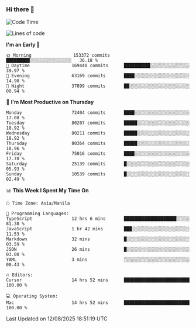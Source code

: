 ### Hi there 👋

<!--START_SECTION:waka-->
![Code Time](http://img.shields.io/badge/Code%20Time-6%2C177%20hrs%2038%20mins-blue)

![Lines of code](https://img.shields.io/badge/From%20Hello%20World%20I%27ve%20Written-144.8%20million%20lines%20of%20code-blue)

**I'm an Early 🐤** 

```text
🌞 Morning                153372 commits      █████████░░░░░░░░░░░░░░░░   36.18 % 
🌆 Daytime                169440 commits      ██████████░░░░░░░░░░░░░░░   39.97 % 
🌃 Evening                63169 commits       ████░░░░░░░░░░░░░░░░░░░░░   14.90 % 
🌙 Night                  37899 commits       ██░░░░░░░░░░░░░░░░░░░░░░░   08.94 % 
```
📅 **I'm Most Productive on Thursday** 

```text
Monday                   72404 commits       ████░░░░░░░░░░░░░░░░░░░░░   17.08 % 
Tuesday                  80207 commits       █████░░░░░░░░░░░░░░░░░░░░   18.92 % 
Wednesday                80211 commits       █████░░░░░░░░░░░░░░░░░░░░   18.92 % 
Thursday                 80364 commits       █████░░░░░░░░░░░░░░░░░░░░   18.96 % 
Friday                   75016 commits       ████░░░░░░░░░░░░░░░░░░░░░   17.70 % 
Saturday                 25139 commits       █░░░░░░░░░░░░░░░░░░░░░░░░   05.93 % 
Sunday                   10539 commits       █░░░░░░░░░░░░░░░░░░░░░░░░   02.49 % 
```


📊 **This Week I Spent My Time On** 

```text
🕑︎ Time Zone: Asia/Manila

💬 Programming Languages: 
TypeScript               12 hrs 6 mins       ████████████████████░░░░░   81.38 % 
JavaScript               1 hr 42 mins        ███░░░░░░░░░░░░░░░░░░░░░░   11.53 % 
Markdown                 32 mins             █░░░░░░░░░░░░░░░░░░░░░░░░   03.59 % 
JSON                     26 mins             █░░░░░░░░░░░░░░░░░░░░░░░░   03.00 % 
YAML                     3 mins              ░░░░░░░░░░░░░░░░░░░░░░░░░   00.43 % 

🔥 Editors: 
Cursor                   14 hrs 52 mins      █████████████████████████   100.00 % 

💻 Operating System: 
Mac                      14 hrs 52 mins      █████████████████████████   100.00 % 
```


 Last Updated on 12/08/2025 18:51:19 UTC
<!--END_SECTION:waka-->


<!--
**rad182/rad182** is a ✨ _special_ ✨ repository because its `README.md` (this file) appears on your GitHub profile.

Here are some ideas to get you started:

- 🔭 I’m currently working on ...
- 🌱 I’m currently learning ...
- 👯 I’m looking to collaborate on ...
- 🤔 I’m looking for help with ...
- 💬 Ask me about ...
- 📫 How to reach me: ...
- 😄 Pronouns: ...
- ⚡ Fun fact: ...
-->
